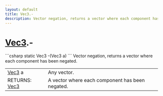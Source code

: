 ```yaml
---
layout: default
title: Vec3.-
description: Vector negation, returns a vector where each component has been negated.
---
```

# [Vec3]({{site.url}}/Pages/StereoKit/Vec3.html).-

<div class='signature' markdown='1'>
```csharp
static Vec3 -(Vec3 a)
```
Vector negation, returns a vector where each component has
been negated.
</div>

|  |  |
|--|--|
|[Vec3]({{site.url}}/Pages/StereoKit/Vec3.html) a|Any vector.|
|RETURNS: [Vec3]({{site.url}}/Pages/StereoKit/Vec3.html)|A vector where each component has been negated.|




